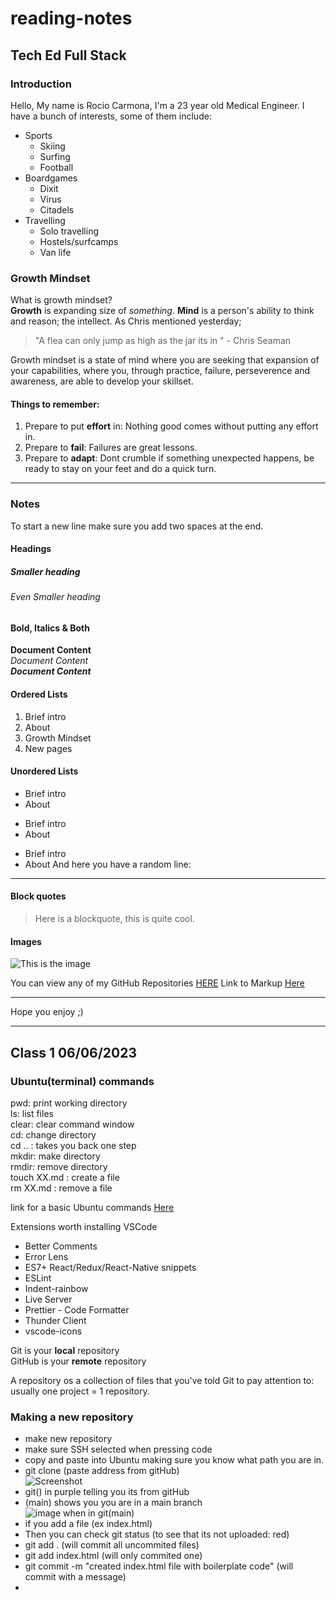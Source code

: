 # reading-notes

## Tech Ed Full Stack

### Introduction
Hello, My name is Rocio Carmona, I'm a 23 year old Medical Engineer. I have a bunch of interests, some of them include:
* Sports
  * Skiing
  * Surfing
  * Football
* Boardgames
  * Dixit
  * Virus
  * Citadels
* Travelling
  * Solo travelling
  * Hostels/surfcamps
  * Van life

### Growth Mindset
What is growth mindset?  
**Growth** is expanding size of *something*. 
**Mind** is a person's ability to think and reason; the intellect.
As Chris mentioned yesterday; 
> "A flea can only jump as high as the jar its in " - Chris Seaman  

Growth mindset is a state of mind where you are seeking that expansion of your capabilities, where you, through practice, failure, perseverence and awareness, are able to develop your skillset.

#### Things to remember:
1. Prepare to put **effort** in: Nothing good comes without putting any effort in.  
2. Prepare to **fail**: Failures are great lessons. 
3. Prepare to **adapt**: Dont crumble if something unexpected happens, be ready to stay on your feet and do a quick turn.

***

### Notes
To start a new line make sure you add two spaces at the end.  
#### Headings 
##### Smaller heading
###### Even Smaller heading

#### Bold, Italics & Both

**Document Content**  
*Document Content*  
_**Document Content**_  


#### Ordered Lists
1. Brief intro
2. About
3. Growth Mindset
4. New pages

#### Unordered Lists
- Brief intro
- About

* Brief intro
* About

+ Brief intro
+ About
And here you have a random line:
***

#### Block quotes
> Here is a blockquote, this is quite cool. 

#### Images 
![This is the image](https://myoctocat.com/assets/images/base-octocat.svg)

You can view any of my GitHub Repositories [HERE](https://github.com/Rocio29022000?tab=repositories)
Link to Markup [Here](https://docs.github.com/en/get-started/writing-on-github/getting-started-with-writing-and-formatting-on-github/basic-writing-and-formatting-syntax)

***
Hope you enjoy ;)

***

## Class 1 06/06/2023

### Ubuntu(terminal) commands  

pwd: print working directory  
ls: list files  
clear: clear command window  
cd: change directory  
cd .. : takes you back one step  
mkdir: make directory   
rmdir: remove directory   
touch XX.md : create a file  
rm XX.md : remove a file  

link for a basic Ubuntu commands [Here](https://maker.pro/linux/tutorial/basic-linux-commands-for-beginners)

Extensions worth installing VSCode
- Better Comments
- Error Lens
- ES7+ React/Redux/React-Native snippets
- ESLint
- Indent-rainbow
- Live Server
- Prettier - Code Formatter
- Thunder Client
- vscode-icons

Git is your **local** repository  
GitHub is your **remote** repository

A repository os a collection of files that you've told Git to pay attention to:   
usually one project = 1 repository.

### Making a new repository
- make new repository 
- make sure SSH selected when pressing code
- copy and paste into Ubuntu making sure you know what path you are in.
- git clone (paste address from gitHub)  
![Screenshot](https://github.com/Rocio29022000/reading-notes/assets/135631905/7adb4133-ce4d-47a3-a680-c4eddd7dda94)
- git() in purple telling you its from gitHub   
- (main) shows you you are in a main branch  
![image](https://github.com/Rocio29022000/reading-notes/assets/135631905/604ddf00-8d5e-4f10-a2f1-bc49eeff9998)
when in git(main)  
- if you add a file (ex index.html)
- Then you can check git status (to see that its not uploaded: red)
- git add . (will commit all uncommited files)
- git add index.html (will only commited one) 
- git commit -m "created index.html file with boilerplate code" (will commit with a message)
- 


